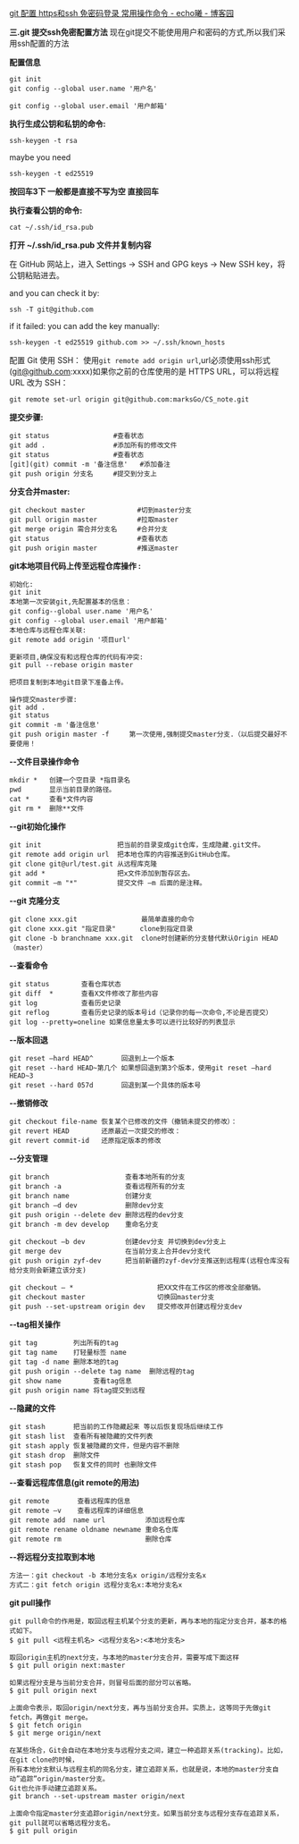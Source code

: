 [git 配置 https和ssh 免密码登录 常用操作命令 - echo曦 - 博客园](https://www.cnblogs.com/cxx8181602/p/11125539.html)

**三.git 提交ssh免密配置方法**
现在git提交不能使用用户和密码的方式,所以我们采用ssh配置的方法

**配置信息**

```
git init
git config --global user.name '用户名'

git config --global user.email '用户邮箱'
```

**执行生成公钥和私钥的命令:**

```
ssh-keygen -t rsa
```

maybe you need
```
ssh-keygen -t ed25519
```

**按回车3下   一般都是直接不写为空  直接回车**

**执行查看公钥的命令:**

```
cat ~/.ssh/id_rsa.pub
```
**打开 ~/.ssh/id_rsa.pub 文件并复制内容**

在 GitHub 网站上，进入 Settings -> SSH and GPG keys -> New SSH key，将公钥粘贴进去。

and you can check it by:
```
ssh -T git@github.com
```
if it failed:
you can add the key manually:
```
ssh-keygen -t ed25519 github.com >> ~/.ssh/known_hosts
```

配置 Git 使用 SSH： 
使用`git remote add origin url`,url必须使用ssh形式(git@github.com:xxxx)如果你之前的仓库使用的是 HTTPS URL，可以将远程 URL 改为 SSH：
```
git remote set-url origin git@github.com:marksGo/CS_note.git
```

**提交步骤:**

```
git status                #查看状态
git add .                 #添加所有的修改文件
git status                #查看状态
[git](git) commit -m '备注信息'   #添加备注
git push origin 分支名     #提交到分支上
```

**分支合并master:**

```
git checkout master             #切到master分支
git pull origin master          #拉取master
git merge origin 需合并分支名     #合并分支
git status                      #查看状态
git push origin master          #推送master
```

**git本地项目代码上传至远程仓库操作 :**

```
初始化:
git init
本地第一次安装git,先配置基本的信息：
git config--global user.name '用户名'
git config --global user.email '用户邮箱'
本地仓库与远程仓库关联: 
git remote add origin '项目url' 

更新项目,确保没有和远程仓库的代码有冲突: 
git pull --rebase origin master 

把项目复制到本地git目录下准备上传。 

操作提交master步骤: 
git add . 
git status 
git commit -m '备注信息' 
git push origin master -f     第一次使用,强制提交master分支.（以后提交最好不要使用！
```

**--文件目录操作命令**

```
mkdir *   创建一个空目录 *指目录名
pwd       显示当前目录的路径。
cat *     查看*文件内容
git rm *  删除**文件
```

**--git初始化操作**

```
git init                   把当前的目录变成git仓库，生成隐藏.git文件。
git remote add origin url  把本地仓库的内容推送到GitHub仓库。
git clone git@url/test.git 从远程库克隆
git add *                  把x文件添加到暂存区去。
git commit –m "*"          提交文件 –m 后面的是注释。
```

 **--git 克隆分支**

```
git clone xxx.git                最简单直接的命令
git clone xxx.git "指定目录"      clone到指定目录
git clone -b branchname xxx.git  clone时创建新的分支替代默认Origin HEAD（master）
```

**--查看命令**

```
git status        查看仓库状态
git diff  *       查看X文件修改了那些内容   
git log           查看历史记录
git reflog        查看历史记录的版本号id（记录你的每一次命令,不论是否提交）
git log --pretty=oneline 如果信息量太多可以进行比较好的列表显示
```

**--版本回退**

```
git reset –hard HEAD^       回退到上一个版本
git reset --hard HEAD~第几个 如果想回退到第3个版本，使用git reset –hard HEAD~3
git reset --hard 057d       回退到某一个具体的版本号
```

 **--撤销修改**

```
git checkout file-name 恢复某个已修改的文件（撤销未提交的修改）：
git revert HEAD        还原最近一次提交的修改：
git revert commit-id   还原指定版本的修改
```

**--分支管理**



```
git branch                   查看本地所有的分支
git branch -a                查看远程所有的分支
git branch name              创建分支
git branch –d dev            删除dev分支
git push origin --delete dev 删除远程的dev分支
git branch -m dev develop    重命名分支

git checkout –b dev          创建dev分支 并切换到dev分支上
git merge dev                在当前分支上合并dev分支代
git push origin zyf-dev      把当前新疆的zyf-dev分支推送到远程库(远程仓库没有给分支则会新建立该分支)
 
git checkout — *                     把XX文件在工作区的修改全部撤销。
git checkout master                  切换回master分支
git push --set-upstream origin dev   提交修改并创建远程分支dev
```



**--tag相关操作**



```
git tag         列出所有的tag
git tag name    打轻量标签 name
git tag -d name 删除本地的tag
git push origin --delete tag name  删除远程的tag
git show name        查看tag信息
git push origin name 将tag提交到远程
```



**--隐藏的文件**

```
git stash       把当前的工作隐藏起来 等以后恢复现场后继续工作
git stash list  查看所有被隐藏的文件列表
git stash apply 恢复被隐藏的文件，但是内容不删除
git stash drop  删除文件
git stash pop   恢复文件的同时 也删除文件
```

**--查看远程库信息(git remote的用法)**

```
git remote       查看远程库的信息
git remote –v    查看远程库的详细信息
git remote add  name url          添加远程仓库
git remote rename oldname newname 重命名仓库
git remote rm                     删除仓库
```

**--将远程分支拉取到本地**

```
方法一：git checkout -b 本地分支名x origin/远程分支名x
方式二：git fetch origin 远程分支名x:本地分支名x
```

**git pull操作**

```
git pull命令的作用是，取回远程主机某个分支的更新，再与本地的指定分支合并，基本的格式如下。
$ git pull <远程主机名> <远程分支名>:<本地分支名>
  
取回origin主机的next分支，与本地的master分支合并，需要写成下面这样
$ git pull origin next:master
  
如果远程分支是与当前分支合并，则冒号后面的部分可以省略。
$ git pull origin next
  
上面命令表示，取回origin/next分支，再与当前分支合并。实质上，这等同于先做git fetch，再做git merge。
$ git fetch origin
$ git merge origin/next
 
在某些场合，Git会自动在本地分支与远程分支之间，建立一种追踪关系(tracking)。比如，在git clone的时候，
所有本地分支默认与远程主机的同名分支，建立追踪关系，也就是说，本地的master分支自动”追踪”origin/master分支。
Git也允许手动建立追踪关系。
git branch --set-upstream master origin/next

上面命令指定master分支追踪origin/next分支。如果当前分支与远程分支存在追踪关系，git pull就可以省略远程分支名。
$ git pull origin
```
